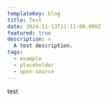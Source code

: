 ```yaml
---
templateKey: blog
title: Test
date: 2024-11-13T11:11:00.000Z
featured: true
description: >
  A test description.
tags:
  - example
  - placeholder
  - open-source
---
```

test

